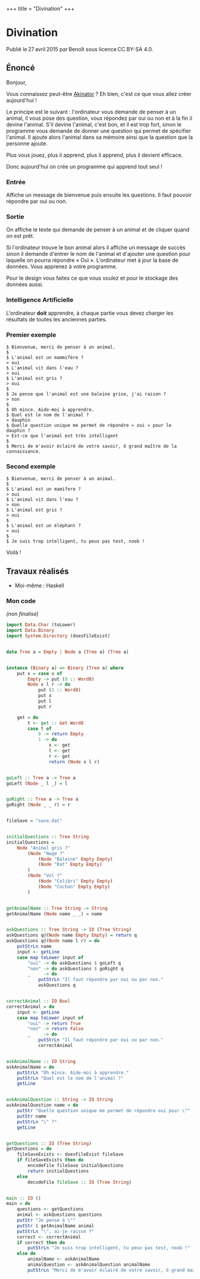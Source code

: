 +++
title = "Divination"
+++

# Divination

Publié le 27 avril 2015 par Benoît sous licence CC BY-SA 4.0.

## Énoncé

Bonjour,

Vous connaissez peut-être [Akinator](https://fr.akinator.com/) ? Eh bien, c'est
ce que vous allez créer aujourd'hui !

Le principe est le suivant : l'ordinateur vous demande de penser à un animal,
il vous pose des question, vous répondez par oui ou non et à la fin il devine
l'animal. S'il devine l'animal, c'est bon, et il est trop fort, sinon le
programme vous demande de donner une question qui permet de spécifier l'animal.
Il ajoute alors l'animal dans sa mémoire ainsi que la question que la personne
ajoute.

Plus vous jouez, plus il apprend, plus il apprend, plus il devient efficace.

Donc aujourd'hui on crée un programme qui apprend tout seul !

### Entrée

Affiche un message de bienvenue puis ensuite les questions. Il faut pouvoir
répondre par oui ou non.

### Sortie

On affiche le texte qui demande de penser à un animal et de cliquer quand on
est prêt.

Si l'ordinateur trouve le bon animal alors il affiche un message de succès
sinon il demande d'entrer le nom de l'animal et d'ajouter une question pour
laquelle on pourra répondre « Oui ». L'ordinateur met à jour la base de
données. Vous apprenez à votre programme.

Pour le design vous faites ce que vous voulez et pour le stockage des données
aussi.

### Intelligence Artificielle

L'ordinateur **doit** apprendre, à chaque partie vous devez charger les
résultats de toutes les anciennes parties.

### Premier exemple

```text
$ Bienvenue, merci de penser à un animal.
$
$ L'animal est un mammifère ?
> oui
$ L'animal vit dans l'eau ?
> oui
$ L'animal est gris ?
> oui
$
$ Je pense que l'animal est une baleine grise, j'ai raison ?
> non
$
$ Oh mince. Aide-moi à apprendre.
$ Quel est le nom de l'animal ?
> dauphin
$ Quelle question unique me permet de répondre « oui » pour le dauphin ?
> Est-ce que l'animal est très intelligent
$
$ Merci de m'avoir éclairé de votre savoir, ô grand maître de la connaissance.
```

### Second exemple

```text
$ Bienvenue, merci de penser à un animal.
$
$ L'animal est un mamifere ?
> oui
$ L'animal vit dans l'eau ?
> non
$ L'animal est gris ?
> oui
$
$ L'animal est un éléphant ?
> oui
$
$ Je suis trop intelligent, tu peux pas test, noob !
```

Voilà !

## Travaux réalisés

- Moi-même : Haskell

### Mon code

*(non finalisé)*

```haskell
import Data.Char (toLower)
import Data.Binary
import System.Directory (doesFileExist)


data Tree a = Empty | Node a (Tree a) (Tree a)


instance (Binary a) => Binary (Tree a) where
	put x = case x of
		Empty -> put (0 :: Word8)
		Node x l r -> do
			put (1 :: Word8)
			put x
			put l
			put r

	get = do
		t <- get :: Get Word8
		case t of
			0 -> return Empty
			1 -> do
				x <- get
				l <- get
				r <- get
				return (Node x l r)


goLeft :: Tree a -> Tree a
goLeft (Node _ l _) = l


goRight :: Tree a -> Tree a
goRight (Node _ _ r) = r


fileSave = "save.dat"


initialQuestions :: Tree String
initialQuestions =
	Node "Animal gris ?"
		(Node "Nage ?"
			(Node "Baleine" Empty Empty)
			(Node "Rat" Empty Empty)
		)
		(Node "Vol ?"
			(Node "Colibri" Empty Empty)
			(Node "Cochon" Empty Empty)
		)


getAnimalName :: Tree String -> String
getAnimalName (Node name _ _) = name


askQuestions :: Tree String -> IO (Tree String)
askQuestions q@(Node name Empty Empty) = return q
askQuestions q@(Node name l r) = do
	putStrLn name
	input <- getLine
	case map toLower input of
		"oui" -> do askQuestions $ goLeft q
		"non" -> do askQuestions $ goRight q
		_     -> do
			putStrLn "Il faut répondre par oui ou par non."
			askQuestions q


correctAnimal :: IO Bool
correctAnimal = do
	input <- getLine
	case map toLower input of
		"oui" -> return True
		"non" -> return False
		_     -> do
			putStrLn "Il faut répondre par oui ou par non."
			correctAnimal


askAnimalName :: IO String
askAnimalName = do
	putStrLn "Oh mince. Aide-moi à apprendre."
	putStrLn "Quel est le nom de l'animal ?"
	getLine


askAnimalQuestion :: String -> IO String
askAnimalQuestion name = do
	putStr "Quelle question unique me permet de répondre oui pour \""
	putStr name
	putStrLn "\" ?"
	getLine


getQuestions :: IO (Tree String)
getQuestions = do
	fileSaveExists <- doesFileExist fileSave
	if fileSaveExists then do
		encodeFile fileSave initialQuestions
		return initialQuestions
	else
		decodeFile fileSave :: IO (Tree String)


main :: IO ()
main = do
	questions <- getQuestions
	animal <- askQuestions questions
	putStr "Je pense à \""
	putStr $ getAnimalName animal
	putStrLn "\", ai-je raison ?"
	correct <- correctAnimal
	if correct then do
		putStrLn "Je suis trop intelligent, tu peux pas test, noob !"
	else do
		animalName <- askAnimalName
		animalQuestion <- askAnimalQuestion animalName
		putStrLn "Merci de m'avoir éclairé de votre savoir, ô grand maître de la connaissance."
```
